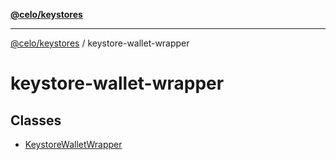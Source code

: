 [**@celo/keystores**](../README.md)

***

[@celo/keystores](../README.md) / keystore-wallet-wrapper

# keystore-wallet-wrapper

## Classes

- [KeystoreWalletWrapper](classes/KeystoreWalletWrapper.md)
